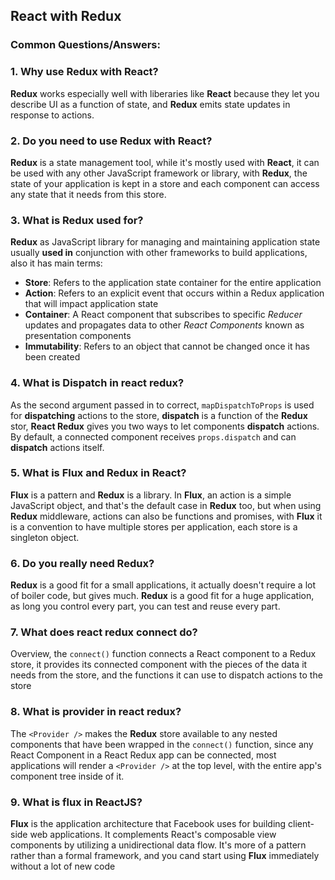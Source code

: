 ## React with Redux

### Common Questions/Answers:

### 1. Why use Redux with React?

**Redux** works especially well with liberaries like **React** because they let you describe UI as a function of state, and **Redux** emits state updates in response to actions.

### 2. Do you need to use Redux with React?

**Redux** is a state management tool, while it's mostly used with **React**, it can be used with any other JavaScript framework or library, with **Redux**, the state of your application is kept in a store and each component can access any state that it needs from this store.

### 3. What is Redux used for?

**Redux** as JavaScript library for managing and maintaining application state usually **used in** conjunction with other frameworks to build applications, also it has main terms:

* **Store**: Refers to the application state container for the entire application
* **Action**: Refers to an explicit event that occurs within a Redux application that will impact application state
* **Container**: A React component that subscribes to specific *Reducer* updates and propagates data to other *React Components* known as presentation components
* **Immutability**: Refers to an object that cannot be changed once it has been created

### 4. What is Dispatch in react redux?

As the second argument passed in to correct, `mapDispatchToProps` is used for **dispatching** actions to the store, **dispatch** is a function of the **Redux** stor, **React Redux** gives you two ways to let components **dispatch** actions. By default, a connected component receives `props.dispatch` and can **dispatch** actions itself.

### 5. What is Flux and Redux in React?

**Flux** is a pattern and **Redux** is a library. In **Flux**, an action is a simple JavaScript object, and that's the default case in **Redux** too, but when using **Redux** middleware, actions can also be functions and promises, with **Flux** it is a convention to have multiple stores per application, each store is a singleton object.

### 6. Do you really need Redux?

**Redux** is a good fit for a small applications, it actually doesn't require a lot of boiler code, but gives much. 
**Redux** is a good fit for a huge application, as long you control every part, you can test and reuse every part.

### 7. What does react redux connect do?

Overview, the `connect()` function connects a React component to a Redux store, it provides its connected component with the pieces of the data it needs from the store, and the functions it can use to dispatch actions to the store

### 8. What is provider in react redux?

The `<Provider />` makes the **Redux** store available to any nested components that have been wrapped in the `connect()` function, since any React Component in a React Redux app can be connected, most applications will render a `<Provider />` at the top level, with the entire app's component tree inside of it.

### 9. What is flux in ReactJS?

**Flux** is the application architecture that Facebook uses for building client-side web applications. It complements React's composable view components by utilizing a unidirectional data flow. It's more of a pattern rather than a formal framework, and you cand start using **Flux** immediately without a lot of new code